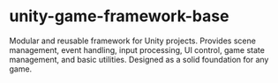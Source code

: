 # unity-game-framework-base
Modular and reusable framework for Unity projects. Provides scene management, event handling, input processing, UI control, game state management, and basic utilities. Designed as a solid foundation for any game.
